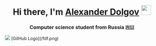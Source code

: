<h1 align="center">Hi there, I'm <a href="https://daniilshat.ru/" target="_blank">Alexander Dolgov</a> 
<img src="https://github.com/blackcater/blackcater/raw/main/images/Hi.gif" height="32"/></h1>
<h3 align="center">Computer science student from Russia 🇷🇺</h3>
<img src="C:\Users\User\Downloads\fdf.jpg">
[GitHub Logo](/fdf.png)
